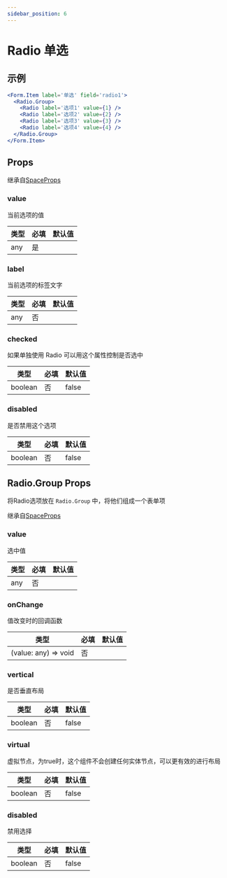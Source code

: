 ```yaml
---
sidebar_position: 6
---
```


# Radio 单选

## 示例

```jsx
<Form.Item label='单选' field='radio1'>
  <Radio.Group>
    <Radio label='选项1' value={1} />
    <Radio label='选项2' value={2} />
    <Radio label='选项3' value={3} />
    <Radio label='选项4' value={4} />
  </Radio.Group>
</Form.Item>
```

## Props

继承自[SpaceProps](../layout/Space#props)

### value

当前选项的值

| 类型 | 必填 | 默认值 |
| ---- | -------- | ------- |
| any | 是 |  |

### label

当前选项的标签文字

| 类型 | 必填 | 默认值 |
| ---- | -------- | ------- |
| any | 否 |  |

### checked

如果单独使用 Radio 可以用这个属性控制是否选中

| 类型 | 必填 | 默认值 |
| ---- | -------- | ------- |
| boolean | 否 | false |

### disabled

是否禁用这个选项

| 类型 | 必填 | 默认值 |
| ---- | -------- | ------- |
| boolean | 否 | false |

## Radio.Group Props

将Radio选项放在 `Radio.Group` 中，将他们组成一个表单项

继承自[SpaceProps](../layout/Space#props)

### value

选中值

| 类型 | 必填 | 默认值 |
| ---- | -------- | ------- |
| any | 否 |  |

### onChange

值改变时的回调函数

| 类型 | 必填 | 默认值 |
| ---- | -------- | ------- |
| (value: any) => void | 否 |  |

### vertical

是否垂直布局

| 类型 | 必填 | 默认值 |
| ---- | -------- | ------- |
| boolean | 否 | false |

### virtual

虚拟节点，为true时，这个组件不会创建任何实体节点，可以更有效的进行布局

| 类型 | 必填 | 默认值 |
| ---- | -------- | ------- |
| boolean | 否 | false |

### disabled

禁用选择

| 类型 | 必填 | 默认值 |
| ---- | -------- | ------- |
| boolean | 否 | false |